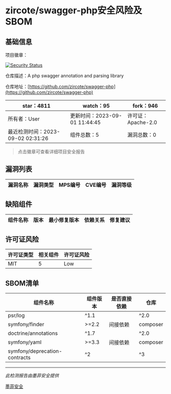 # zircote/swagger-php安全风险及SBOM

## 基础信息

项目徽章：

[![Security Status](https://www.murphysec.com/platform3/v31/badge/1697678206589075456.svg)](https://www.murphysec.com/console/report/1694054498434899969/1697678206589075456)

仓库描述：A php swagger annotation and parsing library

仓库地址：[https://github.com/zircote/swagger-php](https://github.com/zircote/swagger-php)

| star：4811 | watch：95 | fork：946 |
| ----------- | -------------- | ------------ |
| 所有者：User | 更新时间：2023-09-01 11:44:45 | 许可证：Apache-2.0 |
| 最近检测时间：2023-09-02 02:31:26 | 组件总数：5 | 漏洞总数：0 |

> 点击徽章可查看详细项目安全报告



## 漏洞列表

| 漏洞名称 | 漏洞类型 | MPS编号 | CVE编号 | 漏洞等级 |
| ------- | ------ | ------- | ------ | ----- |





## 缺陷组件

| 组件名称 | 版本 | 最小修复版本 | 依赖关系 | 修复建议 |
| -------- | ---- | ------------ | -------- | -------- |





## 许可证风险

| 许可证类型 | 相关组件 | 许可证风险 |
| ---------- | -------- | ---------- |
|MIT|5|Low|




## SBOM清单

| 组件名称 | 组件版本 | 是否直接依赖 | 仓库 |
| -------- | -------- | ------------ | ---- |
|psr/log|^1.1 || ^2.0 || ^3.0|间接依赖|composer|
|symfony/finder|>=2.2|间接依赖|composer|
|doctrine/annotations|^1.7 || ^2.0|间接依赖|composer|
|symfony/yaml|>=3.3|间接依赖|composer|
|symfony/deprecation-contracts|^2 || ^3|间接依赖|composer|


------

*此检测报告由墨菲安全提供*

[墨菲安全](www.murphysec.com)